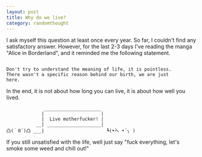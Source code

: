 ```yaml
---
layout: post
title: Why do we live?
category: randomthought
---
```


I ask myself this question at least once every year. 
So far, I couldn't find any satisfactory answer.
However, for the last 2-3 days I've reading the manga "Alice in Borderland", and it reminded me the following statement.

```

Don't try to understand the meaning of life, it is pointless.
There wasn't a specific reason behind our birth, we are just
here. 

```

In the end, it is not about how long you can live, it is about how well you lived.  


```
              _____________________
             |                     |
             |  Live motherfucker! |
           __| ____________________|  
凸(｀0´)凸 ___|                       ┗(•̀へ •́ ╮ )

``` 

If you still unsatisfied with the life, well just say "fuck everything, let's smoke some weed and chill out!"


